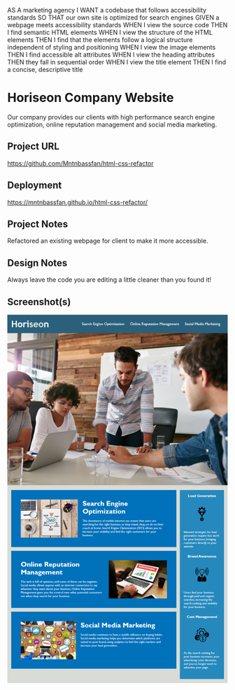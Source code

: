 AS A marketing agency
I WANT a codebase that follows accessibility standards
SO THAT our own site is optimized for search engines
GIVEN a webpage meets accessibility standards
WHEN I view the source code
THEN I find semantic HTML elements
WHEN I view the structure of the HTML elements
THEN I find that the elements follow a logical structure independent of styling and positioning
WHEN I view the image elements
THEN I find accessible alt attributes
WHEN I view the heading attributes
THEN they fall in sequential order
WHEN I view the title element
THEN I find a concise, descriptive title

# Horiseon Company Website

Our company provides our clients with high performance search engine optimization, online reputation management and social media marketing.

## Project URL

https://github.com/Mntnbassfan/html-css-refactor

## Deployment

https://mntnbassfan.github.io/html-css-refactor/

## Project Notes

Refactored an existing webpage for client to make it more accessible.

## Design Notes

Always leave the code you are editing a little cleaner than you found it!

## Screenshot(s)

<img src="./assets/01-html-css-git-homework-demo.png"/>
